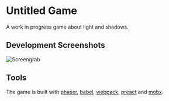 # Untitled Game #

A work in progress game about light and shadows.

## Development Screenshots ##

![Screengrab](./docs/screengrab-09.02.2017.gif)

## Tools ##

The game is built with [phaser](http://phaser.io/), [babel](https://babeljs.io/), [webpack](https://webpack.js.org/), [preact](https://preactjs.com/) and [mobx](https://github.com/mobxjs/mobx).
